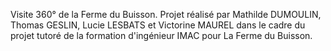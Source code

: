 Visite 360° de la Ferme du Buisson. 
Projet réalisé par Mathilde DUMOULIN, Thomas GESLIN, Lucie LESBATS et Victorine MAUREL dans le cadre du projet tutoré de la formation d'ingénieur IMAC pour La Ferme du Buisson. 
